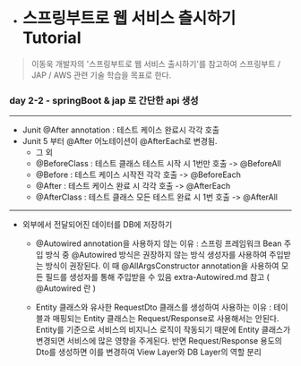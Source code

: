 - 스프링부트로 웹 서비스 츨시하기 Tutorial
  ========================================

> 이동욱 개발자의 '스프링부트로 웹 서비스 출시하기'를 참고하여
> 스프링부트 / JAP / AWS 관련 기술 학습을 목표로 한다.

### day 2-2 - springBoot & jap 로 간단한 api 생성

---

- Junit @After annotation : 테스트 케이스 완료시 각각 호출
- Junit 5 부터 @After 어노테이션이 @AfterEach로 변경됨.
  - 그 외
  - @BeforeClass : 테스트 클래스 테스트 시작 시 1번만 호출 -> @BeforeAll
  - @Before : 테스트 케이스 시작전 각각 호출 -> @BeforeEach
  - @After : 테스트 케이스 완료 시 각각 호출 -> @AfterEach
  - @AfterClass : 테스트 클래스 모든 테스트 완료 시 1번 호출 -> @AfterAll
  
---

- 외부에서 전달되어진 데이터를 DB에 저장하기
  - @Autowired annotation을 사용하지 않는 이유 : 스프링 프레임워크 Bean 주입 방식 중 @Autowired 방식은 권장하지 않는 방식
  생성자를 사용하여 주입받는 방식이 권장된다. 이 때 @AllArgsConstructor annotation을 사용하여 모든 필드를 생성자를 통해 주입받을 수 있음
    extra-Autowired.md 참고 ( @Autowired 란 )
    
  - Entity 클래스와 유사한 RequestDto 클래스를 생성하여 사용하는 이유 : 
    테이블과 매핑되는 Entity 클래스는 Request/Response로 사용해서는 안된다.
    Entity를 기준으로 서비스의 비지니스 로직이 작동되기 때문에 Entity 클래스가 변경되면 서비스에 많은 영향을 주게된다.
    반면 Request/Response 용도의 Dto를 생성하면 이를 변경하여 View Layer와 DB Layer의 역할 분리
    